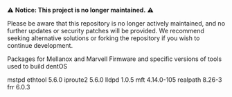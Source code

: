 ⚠️ **Notice: This project is no longer maintained.** ⚠️

Please be aware that this repository is no longer actively maintained, and no further updates or security patches will be provided. 
We recommend seeking alternative solutions or forking the repository if you wish to continue development.

Packages for Mellanox and Marvell Firmware and specific versions of tools used to build dentOS

mstpd
ethtool 5.6.0
iproute2 5.6.0
lldpd 1.0.5
mft 4.14.0-105
realpath 8.26-3
frr 6.0.3
